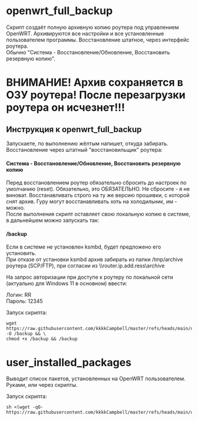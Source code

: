 # openwrt_full_backup

Скрипт создаёт полную архивную копию роутера под управлением OpenWRT.
Архивируются все настройки и все установленные пользователем программы.
Восстановление штатное, через интерфейс роутера.   
  Обычно "Система - Восстановление/Обновление, Восстановить резервную копию".

# ВНИМАНИЕ! Архив сохраняется в ОЗУ роутера! После перезагрузки роутера он исчезнет!!!

## Инструкция к openwrt_full_backup

Запускаете, по выполнению жёлтым напишет, откуда забирать.
Восстановление через штатный "восстановильщик" роутера:  
#### Система - Восстановление/Обновление, Восстановить резервную копию

Перед восстановлением роутер обязательно сбросить до настроек по умолчанию (reset). Обязательно, это ОБЯЗАТЕЛЬНО. Не сбросите - я не виноват.
Восстанавливать строго на ту же версию прошивки, с которой снят архив. Гуру могут восстанавливать хоть на холодильник, им - можно.  
После выполнения скрипт оставляет свою локальную копию в системе, в дальнейшем можно запускать так:  
#### /backup  
  
Если в системе не установлен ksmbd, будет предложено его установить.  
При отказе от установки ksmbd архив забирать из папки /tmp/archive роутера (SCP/FTP), при согласии из \\\\router.ip.add.ress\archive  

На запрос авторизации при доступе к роутеру по локальной сети (актуально для Windows 11 в основном) ввести:
  
Логин: RR  
Пароль: 12345  
  
Запуск скрипта:
```
wget https://raw.githubusercontent.com/kkkkCampbell/master/refs/heads/main/openwrt_full_backup -O /backup && \
chmod +x /backup && /backup
```

# user_installed_packages

Выводит список пакетов, установленных на OpenWRT пользователем. Руками, или через скрипты.

Запуск скрипта:

```
sh <(wget -qO- https://raw.githubusercontent.com/kkkkCampbell/master/refs/heads/main/user_installed_packages)
```
